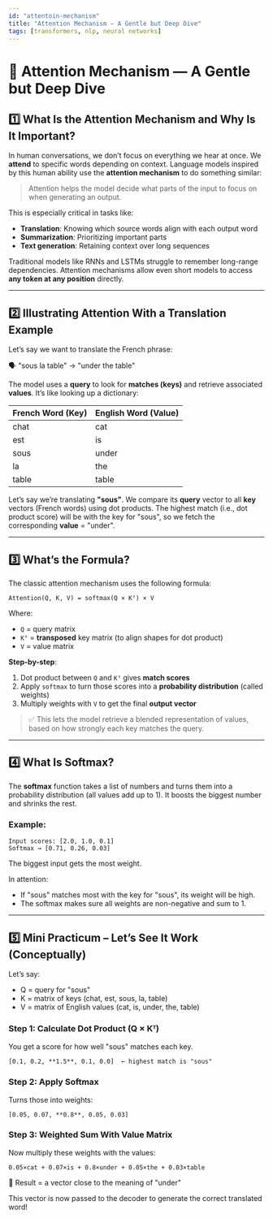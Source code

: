 ```yaml
---
id: "attentoin-mechanism"
title: "Attention Mechanism — A Gentle but Deep Dive"
tags: [transformers, nlp, neural networks]
---
```



# 🧠 Attention Mechanism — A Gentle but Deep Dive

## 1️⃣ What Is the Attention Mechanism and Why Is It Important?

In human conversations, we don’t focus on everything we hear at once. We **attend** to specific words depending on context. Language models inspired by this human ability use the **attention mechanism** to do something similar:

> Attention helps the model decide what parts of the input to focus on when generating an output.
> 

This is especially critical in tasks like:

- **Translation**: Knowing which source words align with each output word
- **Summarization**: Prioritizing important parts
- **Text generation**: Retaining context over long sequences

Traditional models like RNNs and LSTMs struggle to remember long-range dependencies. Attention mechanisms allow even short models to access **any token at any position** directly.

---

## 2️⃣ Illustrating Attention With a Translation Example

Let’s say we want to translate the French phrase:

🗣️ "sous la table" → "under the table"

The model uses a **query** to look for **matches (keys)** and retrieve associated **values**. It’s like looking up a dictionary:

| French Word (Key) | English Word (Value) |
| --- | --- |
| chat | cat |
| est | is |
| sous | under |
| la | the |
| table | table |

Let’s say we’re translating **"sous"**. We compare its **query** vector to all **key** vectors (French words) using dot products. The highest match (i.e., dot product score) will be with the key for "sous", so we fetch the corresponding **value** = "under".

---

## 3️⃣ What’s the Formula?

The classic attention mechanism uses the following formula:

```
Attention(Q, K, V) = softmax(Q × Kᵀ) × V
```

Where:

- `Q` = query matrix
- `Kᵀ` = **transposed** key matrix (to align shapes for dot product)
- `V` = value matrix

**Step-by-step**:

1. Dot product between `Q` and `Kᵀ` gives **match scores**
2. Apply `softmax` to turn those scores into a **probability distribution** (called weights)
3. Multiply weights with `V` to get the final **output vector**

> ✅ This lets the model retrieve a blended representation of values, based on how strongly each key matches the query.
> 

---

## 4️⃣ What Is Softmax?

The **softmax** function takes a list of numbers and turns them into a probability distribution (all values add up to 1). It boosts the biggest number and shrinks the rest.

### Example:

```
Input scores: [2.0, 1.0, 0.1]
Softmax → [0.71, 0.26, 0.03]
```

The biggest input gets the most weight.

In attention:

- If "sous" matches most with the key for "sous", its weight will be high.
- The softmax makes sure all weights are non-negative and sum to 1.

---

## 5️⃣ Mini Practicum – Let’s See It Work (Conceptually)

Let’s say:

- Q = query for "sous"
- K = matrix of keys (chat, est, sous, la, table)
- V = matrix of English values (cat, is, under, the, table)

### Step 1: Calculate Dot Product (Q × Kᵀ)

You get a score for how well "sous" matches each key.

```
[0.1, 0.2, **1.5**, 0.1, 0.0]  ← highest match is "sous"
```

### Step 2: Apply Softmax

Turns those into weights:

```
[0.05, 0.07, **0.8**, 0.05, 0.03]
```

### Step 3: Weighted Sum With Value Matrix

Now multiply these weights with the values:

```
0.05×cat + 0.07×is + 0.8×under + 0.05×the + 0.03×table
```

🎯 Result = a vector close to the meaning of "under"

This vector is now passed to the decoder to generate the correct translated word!
